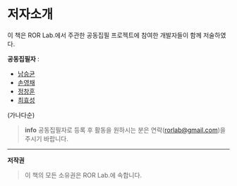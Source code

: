 # 저자소개


이 책은 ROR Lab.에서 주관한 공동집필 프로젝트에 참여한 개발자들이 함께 저술하였다.

**공동집필자** :

* [남승균](https://github.com/namsk)
* [손영채](https://github.com/ptjoker95)
* [정창훈](https://github.com/namsk)
* [최효성](https://github.com/rorlab)

(가나다순)

> **info** 공동집필자로 등록 후 활동을 원하시는 분은 연락([rorlab@gmail.com](mailto:rorlab@gmail.com))을 주시기 바랍니다.

---

**저작권**

> 이 책의 모든 소유권은 ROR Lab.에 속합니다.
